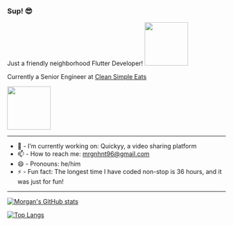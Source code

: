 ### Sup! :sunglasses:

Just a friendly neighborhood Flutter Developer! 
<a href="https://www.cleansimpleeats.com">
  <img src="https://i.imgur.com/oPxhcis.png" height="100" />
</a>



Currently a Senior Engineer at [Clean Simple Eats](https://www.cleansimpleeats.com)

<a href="https://www.cleansimpleeats.com">
  <img src="https://i.imgur.com/EPyiBZ6.png" height="100" />
</a>


---


<!--
**mrgnhnt96/mrgnhnt96** is a ✨ _special_ ✨ repository because its `README.md` (this file) appears on your GitHub profile.

Here are some ideas to get you started:

- 🔭 I’m currently working on ...
- 🌱 I’m currently learning ...
- 👯 I’m looking to collaborate on ...
- 🤔 I’m looking for help with ...
- 💬 Ask me about ...
- 📫 How to reach me: ...
- 😄 Pronouns: ...
- ⚡ Fun fact: ...
-->

- 🔭 - I’m currently working on: Quickyy, a video sharing platform
- 📫 - How to reach me: mrgnhnt96@gmail.com
- 😄 - Pronouns: he/him
- ⚡ - Fun fact: The longest time I have coded non-stop is 36 hours, and it was just for fun!



---



[![Morgan's GitHub stats](https://github-readme-stats.vercel.app/api?username=mrgnhnt96&theme=prussian&count_private=true&show_icons=true)](https://github.com/mrgnhnt96)



[![Top Langs](https://github-readme-stats.vercel.app/api/top-langs/?username=mrgnhnt96&layout=compact)](https://github.com/mrgnhnt96)
